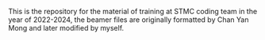This is the repository for the material of training at STMC coding team in the year of 2022-2024, the beamer files are originally formatted by Chan Yan Mong and later modified by myself.
